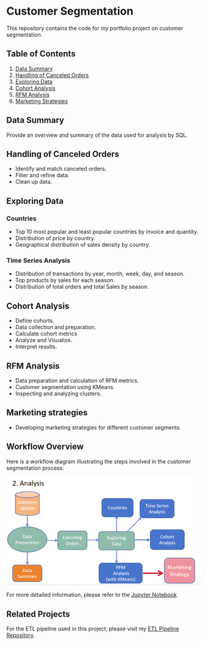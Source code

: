 # Customer Segmentation

This repository contains the code for my portfolio project on customer segmentation.

## Table of Contents
1. [Data Summary](#data-summary)
2. [Handling of Canceled Orders](#handling-of-canceled-orders)
3. [Exploring Data](#exploring-data)
4. [Cohort Analysis](#cohort-analysis)
5. [RFM Analysis](#rfm-analysis)
6. [Marketing Strategies](#marketing-strategies)


## Data Summary
Provide an overview and summary of the data used for analysis by SQL.

## Handling of Canceled Orders
- Identify and match canceled orders.
- Filter and refine data.
- Clean up data.

## Exploring Data
### Countries
- Top 10 most popular and least popular countries by invoice and quantity.
- Distribution of price by country.
- Geographical distribution of sales density by country.

### Time Series Analysis
- Distribution of transactions by year, month, week, day, and season.
- Top products by sales for each season.
- Distribution of total orders and total Sales by season.

## Cohort Analysis
- Define cohorts.
- Data collection and preparation.
- Calculate cohort metrics
- Analyze and Visualize.
- Interpret results.

## RFM Analysis
- Data preparation and calculation of RFM metrics.
- Customer segmentation using KMeans.
- Inspecting and analyzing clusters.

## Marketing strategies
- Developing marketing strategies for different customer segments.

## Workflow Overview
Here is a workflow diagram illustrating the steps involved in the customer segmentation process:

![Workflow Diagram](https://github.com/Junyi116/Customer_Segmentation/blob/main/Workflow/Analysis.PNG)

For more detailed information, please refer to the [Jupyter Notebook](https://github.com/Junyi116/Customer_Segmentation/blob/main/Customer%20Segmentation.ipynb)

## Related Projects
For the ETL pipeline used in this project, please visit my [ETL Pipeline Repository](https://github.com/Junyi116/etl-pipeline).
